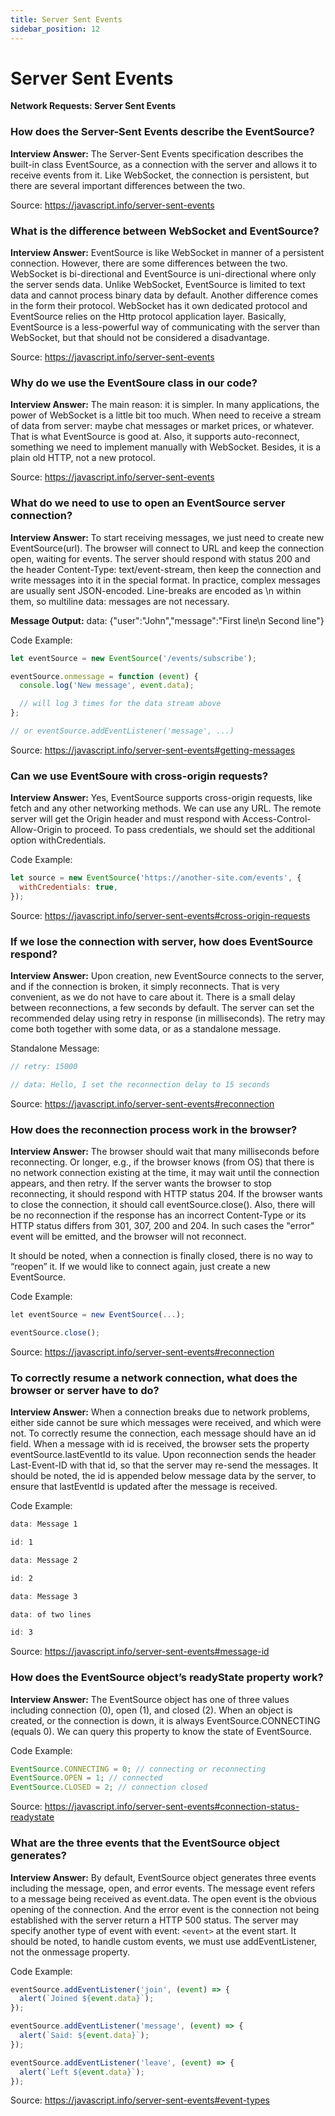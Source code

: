 ```yaml
---
title: Server Sent Events
sidebar_position: 12
---
```


# Server Sent Events

**Network Requests: Server Sent Events**

<head>
  <title>Server Sent Events - JavaScript Interview Questions & Answers</title>
  <meta charSet="utf-8" />
</head>

### How does the Server-Sent Events describe the EventSource?

**Interview Answer:** The Server-Sent Events specification describes the built-in class EventSource, as a connection with the server and allows it to receive events from it. Like WebSocket, the connection is persistent, but there are several important differences between the two.

Source: <https://javascript.info/server-sent-events>

### What is the difference between WebSocket and EventSource?

**Interview Answer:** EventSource is like WebSocket in manner of a persistent connection. However, there are some differences between the two. WebSocket is bi-directional and EventSource is uni-directional where only the server sends data. Unlike WebSocket, EventSource is limited to text data and cannot process binary data by default. Another difference comes in the form their protocol. WebSocket has it own dedicated protocol and EventSource relies on the Http protocol application layer. Basically, EventSource is a less-powerful way of communicating with the server than WebSocket, but that should not be considered a disadvantage.

Source: <https://javascript.info/server-sent-events>

### Why do we use the EventSoure class in our code?

**Interview Answer:** The main reason: it is simpler. In many applications, the power of WebSocket is a little bit too much. When need to receive a stream of data from server: maybe chat messages or market prices, or whatever. That is what EventSource is good at. Also, it supports auto-reconnect, something we need to implement manually with WebSocket. Besides, it is a plain old HTTP, not a new protocol.

Source: <https://javascript.info/server-sent-events>

### What do we need to use to open an EventSource server connection?

**Interview Answer:** To start receiving messages, we just need to create new EventSource(url). The browser will connect to URL and keep the connection open, waiting for events. The server should respond with status 200 and the header Content-Type: text/event-stream, then keep the connection and write messages into it in the special format. In practice, complex messages are usually sent JSON-encoded. Line-breaks are encoded as \n within them, so multiline data: messages are not necessary.

**Message Output:** data: {"user":"John","message":"First line\n Second line"}

Code Example:

```js
let eventSource = new EventSource('/events/subscribe');

eventSource.onmessage = function (event) {
  console.log('New message', event.data);

  // will log 3 times for the data stream above
};

// or eventSource.addEventListener('message', ...)
```

Source: <https://javascript.info/server-sent-events#getting-messages>

### Can we use EventSoure with cross-origin requests?

**Interview Answer:** Yes, EventSource supports cross-origin requests, like fetch and any other networking methods. We can use any URL. The remote server will get the Origin header and must respond with Access-Control-Allow-Origin to proceed. To pass credentials, we should set the additional option withCredentials.

Code Example:

```js
let source = new EventSource('https://another-site.com/events', {
  withCredentials: true,
});
```

Source: <https://javascript.info/server-sent-events#cross-origin-requests>

### If we lose the connection with server, how does EventSource respond?

**Interview Answer:** Upon creation, new EventSource connects to the server, and if the connection is broken, it simply reconnects. That is very convenient, as we do not have to care about it. There is a small delay between reconnections, a few seconds by default. The server can set the recommended delay using retry in response (in milliseconds). The retry may come both together with some data, or as a standalone message.

Standalone Message:

```js
// retry: 15000

// data: Hello, I set the reconnection delay to 15 seconds
```

Source: <https://javascript.info/server-sent-events#reconnection>

### How does the reconnection process work in the browser?

**Interview Answer:** The browser should wait that many milliseconds before reconnecting. Or longer, e.g., if the browser knows (from OS) that there is no network connection existing at the time, it may wait until the connection appears, and then retry. If the server wants the browser to stop reconnecting, it should respond with HTTP status 204. If the browser wants to close the connection, it should call eventSource.close(). Also, there will be no reconnection if the response has an incorrect Content-Type or its HTTP status differs from 301, 307, 200 and 204. In such cases the "error" event will be emitted, and the browser will not reconnect.

It should be noted, when a connection is finally closed, there is no way to “reopen” it. If we would like to connect again, just create a new EventSource.

Code Example:

```js
let eventSource = new EventSource(...);

eventSource.close();
```

Source: <https://javascript.info/server-sent-events#reconnection>

### To correctly resume a network connection, what does the browser or server have to do?

**Interview Answer:** When a connection breaks due to network problems, either side cannot be sure which messages were received, and which were not. To correctly resume the connection, each message should have an id field. When a message with id is received, the browser sets the property eventSource.lastEventId to its value. Upon reconnection sends the header Last-Event-ID with that id, so that the server may re-send the messages. It should be noted, the id is appended below message data by the server, to ensure that lastEventId is updated after the message is received.

Code Example:

```js
data: Message 1

id: 1

data: Message 2

id: 2

data: Message 3

data: of two lines

id: 3
```

Source: <https://javascript.info/server-sent-events#message-id>

### How does the EventSource object’s readyState property work?

**Interview Answer:** The EventSource object has one of three values including connection (0), open (1), and closed (2). When an object is created, or the connection is down, it is always EventSource.CONNECTING (equals 0). We can query this property to know the state of EventSource.

Code Example:

```js
EventSource.CONNECTING = 0; // connecting or reconnecting
EventSource.OPEN = 1; // connected
EventSource.CLOSED = 2; // connection closed
```

Source: <https://javascript.info/server-sent-events#connection-status-readystate>

### What are the three events that the EventSource object generates?

**Interview Answer:** By default, EventSource object generates three events including the message, open, and error events. The message event refers to a message being received as event.data. The open event is the obvious opening of the connection. And the error event is the connection not being established with the server return a HTTP 500 status. The server may specify another type of event with event: `<event>` at the event start. It should be noted, to handle custom events, we must use addEventListener, not the onmessage property.

Code Example:

```js
eventSource.addEventListener('join', (event) => {
  alert(`Joined ${event.data}`);
});

eventSource.addEventListener('message', (event) => {
  alert(`Said: ${event.data}`);
});

eventSource.addEventListener('leave', (event) => {
  alert(`Left ${event.data}`);
});
```

Source: <https://javascript.info/server-sent-events#event-types>
